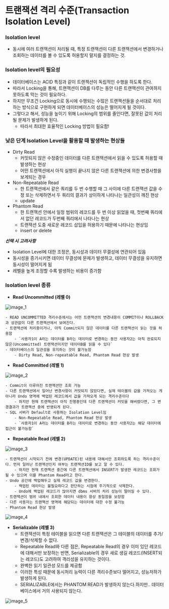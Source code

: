 # 트랜잭션 격리 수준(Transaction Isolation Level)

### **Isolation level**

- 동시에 여러 트랜잭션이 처리될 때, 특정 트랜잭션이 다른 트랜잭션에서 변경하거나 조회하는 데이터를 볼 수 있도록 허용할지 말지를 결정하는 것.

### **Isolation level의 필요성**

- 데이터베이스는 ACID 특징과 같이 트랜잭션이 독립적인 수행을 하도록 한다.
- 따라서 Locking을 통해, 트랜잭션이 DB를 다루는 동안 다른 트랜잭션이 관여하지 못하도록 막는 것이 필요하다.
- 하지만 무조건 Locking으로 동시에 수행되는 수많은 트랜잭션들을 순서대로 처리하는 방식으로 구현하게 되면 데이터베이스의 성능은 떨어지게 될 것이다.
- 그렇다고 해서, 성능을 높이기 위해 Locking의 범위를 줄인다면, 잘못된 값이 처리될 문제가 발생하게 된다.
    - 따라서 최대한 효율적인 Locking 방법이 필요함!

### **낮은 단계 Isolation Level을 활용할 때 발생하는 현상들**

- Dirty Read
    - 커밋되지 않은 수정중인 데이터를 다른 트랜잭션에서 읽을 수 있도록 허용할 때 발생하는 현상
    - 어떤 트랜잭션에서 아직 실행이 끝나지 않은 다른 트랜잭션에 의한 변경사항을 보게되는 경우
- Non-Repeatable Read
    - 한 트랜잭션에서 같은 쿼리를 두 번 수행할 때 그 사이에 다른 트랜잭션 값을 수정 또는 삭제하면서 두 쿼리의 결과가 상이하게 나타나는 일관성이 깨진 현상
    - update
- Phantom Read
    - 한 트랜잭션 안에서 일정 범위의 레코드를 두 번 이상 읽었을 때, 첫번째 쿼리에서 없던 레코드가 두번째 쿼리에서 나타나는 현상
    - 트랜잭션 도중 새로운 레코드 삽입을 허용하기 때문에 나타나는 현상임
    - insert or delete

***선택 시 고려사항***

- Isolation Level에 대한 조정은, 동시성과 데이터 무결성에 연관되어 있음
- 동시성을 증가시키면 데이터 무결성에 문제가 발생하고, 데이터 무결성을 유지하면 동시성이 떨어지게 됨
- 레벨을 높게 조정할 수록 발생하는 비용이 증가함

### **Isolation level 종류**

- **Read Uncommitted (레벨 0)**

![image_1](./isolation-level/isolation-level_1.png)

    - READ UNCOMMITTED 격리수준에서는 어떤 트랜잭션의 변경내용이 COMMIT이나 ROLLBACK과 상관없이 다른 트랜잭션에서 보여진다.
    - 트랜잭션에 처리중이거나, 아직 Commit되지 않은 데이터를 다른 트랜잭션이 읽는 것을 허용함
        - `사용자1이 A라는 데이터를 B라는 데이터로 변경하는 동안 사용자2는 아직 완료되지 않은(Uncommitted) 트랜잭션이지만 데이터B를 읽을 수 있다`
    - 데이터베이스의 일관성을 유지하는 것이 불가능함
        - Dirty Read, Non-repeatable Read, Phantom Read 현상 발생
- **Read Committed (레벨 1)**

![image_2](./isolation-level/isolation-level_2.png)

    - Commit이 이루어진 트랜잭션만 조회 가능
    - 다른 트랜잭션에서 일어난 변경사항이 커밋되지 않았다면, 실제 테이블의 값을 가져오는 게 아니라 Undo 영역에 백업된 레코드에서 값을 가져오게 되는 격리수준이다
        - 하지만 현재 트랜잭션이 아직 진행중인데 다른 트랜잭션이 커밋을 해버렸다면, 그 변경결과가 트랜잭션 중에 반영되게 된다.
    - SQL 서버가 Default로 사용하는 Isolation Level임
        - Non-Repeatable Read, Phantom Read 현상 발생
        - `사용자1이 A라는 데이터를 B라는 데이터로 변경하는 동안 사용자2는 해당 데이터에 접근이 불가능함`
- **Repeatable Read (레벨 2)**

![image_3](./isolation-level/isolation-level_3.png)

    - 트랜잭션이 시작되기 전에 변경(UPDATE)된 내용에 대해서만 조회하도록 하는 격리수준이다. 먼저 일어난 트랜잭션인지 여부는 트랜잭션ID를 보고 알 수 있다.
        - 하지만 현재 트랜잭션 중간에 다른 트랜잭션에서 INSERT가 발생한 레코드는 조회가 될 수 있으며 이를 Phantom Read라고 한다.
    - Undo 공간에 백업해두고 실제 레코드 값을 변경한다.
        - 백업된 데이터는 불필요하다고 판단하는 시점에 주기적으로 삭제한다.
        - Undo에 백업된 레코드가 많아지면 dbms 서버의 처리 성능이 떨어질 수 있다.
    - 트랜잭션이 범위 내에서 조회한 데이터 내용이 항상 동일함을 보장함
    - 다른 사용자는 트랜잭션 영역에 해당되는 데이터에 대한 수정 불가능
    - Phantom Read 현상 발생

![image_4](./isolation-level/isolation-level_4.png)

- **Serializable (레벨 3)**
    - 트랜잭션이 특정 테이블을 읽으면 다른 트랜잭션은 그 테이블의 데이터를 추가/변경/삭제할 수 없다.
    - Repeatable Read와 다른 점은, Repeatable Read의 경우 이미 있던 레코드에 대해서만 보장하는 반면, Serializable의 경우 새로 생길 레코드(INSERT되는 레코드)도 고려하여 격리성을 유지하는 것이다.
    - 완벽한 읽기 일관성 모드를 제공함
    - 이러한 특성 때문에 동시처리 능력이 다른 격리수준보다 떨어지고, 성능저하가 발생하게 된다.
    - SERIALIZABLE에서는 PHANTOM READ가 발생하지 않는다.하지만.. 데이터베이스에서 거의 사용되지 않는다.

![image_5](./isolation-level/isolation-level_5.png)
